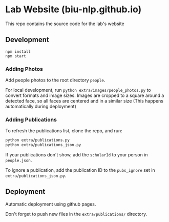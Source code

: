 # Lab Website (biu-nlp.github.io)
This repo contains the source code for the lab's website

## Development
```shell script
npm install
npm start
```

### Adding Photos
Add people photos to the root directory `people`.

For local development, run `python extra/images/people_photos.py` to convert formats and image sizes.
Images are cropped to a square around a detected face, so all faces are centered and in a similar size
(This happens automatically during deployment)

### Adding Publications
To refresh the publications list, clone the repo, and run:
```bash
python extra/publications.py
python extra/publications_json.py
```
If your publications don't show, add the `scholarId` to your person in `people.json`.

To ignore a publication, add the publication ID to the `pubs_ignore` set in `extra/publications_json.py`.



## Deployment
Automatic deployment using github pages.

Don't forget to push new files in the `extra/publications/` directory.
